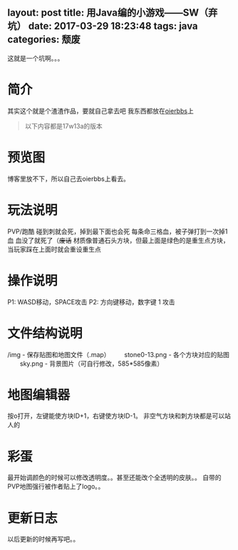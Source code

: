 layout: post
title: 用Java编的小游戏——SW（弃坑）
date: 2017-03-29 18:23:48
tags: java
categories: 颓废
---
这就是一个坑啊。。。

# 简介
其实这个就是个渣渣作品，要就自己拿去吧
我东西都放在<a href="http://oierbbs.com/forum.php?mod=viewthread&tid=233">oierbbs</a>上
> 以下内容都是17w13a的版本

# 预览图
博客里放不下，所以自己去oierbbs上看去。

# 玩法说明
PVP/跑酷
碰到刺就会死，掉到最下面也会死
每条命三格血，被子弹打到一次掉1血
血没了就死了（~~废话~~
材质像普通石头方块，但最上面是绿色的是重生点方块，当玩家踩在上面时就会重设重生点


# 操作说明
P1: WASD移动，SPACE攻击
P2: 方向键移动，数字键 1 攻击

# 文件结构说明
/img - 保存贴图和地图文件（.map）
　　stone0-13.png - 各个方块对应的贴图
　　sky.png - 背景图片（可自行修改，585\*585像素）

# 地图编辑器
按o打开，左键能使方块ID+1，右键使方块ID-1。
非空气方块和刺方块都是可以站人的

# 彩蛋
最开始调颜色的时候可以修改透明度。。甚至还能改个全透明的皮肤。。
自带的PVP地图强行被作者贴上了logo。。

# 更新日志
以后更新的时候再写吧。。